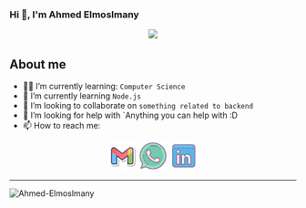 ### Hi 👋, I'm Ahmed Elmoslmany

<div align=center>
	<img src="https://komarev.com/ghpvc/?username=AhmedGamal2212&color=blue">
  </div>
  
## About me

- :student: I’m currently learning: `Computer Science`
- 🌱 I’m currently learning `Node.js`
- 👯 I’m looking to collaborate on `something related to backend`
- 🤔 I’m looking for help with `Anything you can help with :D
- 📫 How to reach me: <!-- -->
<p align="center">
	<a href="mailto:ahmedelmoslmany74@gmail.com"><img img src="icons/gmail.svg" alt="Gmail" title="gmail" width="50px"/></a>
	<a href="https://wa.me/021278416263"><img src="icons/whatsapp.svg" alt="Whatsapp" title="whatsapp" width="50px"/></a>
	<a href="https://www.linkedin.com/in/ahmed-elmoslmany-014935222/"><img src="icons/linkedin.svg" alt="LinkedIn" width="50px" title="linkedin"/></a>
</p>
<hr>

<p><img align="left" src="https://github-readme-stats.vercel.app/api/top-langs?username=Ahmed-Elmoslmany&show_icons=true&locale=en&layout=compact" alt="Ahmed-Elmoslmany" /></p>
